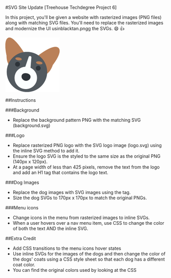 #SVG Site Update [Treehouse Techdegree Project 6]

In this project, you'll be given a website with rasterized images (PNG files) along with matching SVG files. You'll need to replace the rasterized images and modernize the UI usinblacktan.pngg the SVGs. :smile: :+1:

![corgi-blacktan](https://github.com/andyjmurph/Treehouse-Project-6/blob/read-me/images/corgi-blacktan.png?raw=true)

##Instructions

###Background

* Replace the background pattern PNG with the matching SVG (background.svg)

###Logo

* Replace rasterized PNG logo with the SVG logo image (logo.svg) using the inline SVG method to add it.
* Ensure the logo SVG is the styled to the same size as the original PNG (140px x 120px).
* At a page width of less than 425 pixels, remove the text from the logo and add an H1 tag that contains the logo text.

###Dog Images

* Replace the dog images with SVG images using the  tag.
* Size the dog SVGs to 170px x 170px to match the original PNGs.

###Menu icons

* Change icons in the menu from rasterized images to inline SVGs.
* When a user hovers over a nav menu item, use CSS to change the color of both the text AND the inline SVG.

##Extra Credit

* Add CSS transitions to the menu icons hover states
* Use inline SVGs for the images of the dogs and then change the color of the dogs' coats using a CSS style sheet so that each dog has a different coat color.
* You can find the original colors used by looking at the CSS <style> tags within the SVG dog files.
